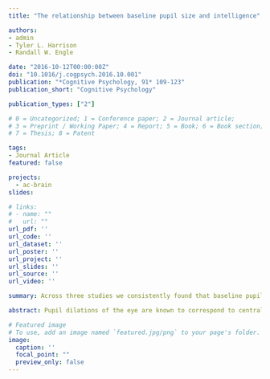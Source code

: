 ```yaml
---
title: "The relationship between baseline pupil size and intelligence"

authors:
- admin
- Tyler L. Harrison
- Randall W. Engle

date: "2016-10-12T00:00:00Z"
doi: "10.1016/j.cogpsych.2016.10.001"
publication: "*Cognitive Psychology, 91* 109-123"
publication_short: "Cognitive Psychology"

publication_types: ["2"]

# 0 = Uncategorized; 1 = Conference paper; 2 = Journal article;
# 3 = Preprint / Working Paper; 4 = Report; 5 = Book; 6 = Book section;
# 7 = Thesis; 8 = Patent

tags:
- Journal Article
featured: false

projects:
  - ac-brain
slides: 

# links:
# - name: ""
#   url: ""
url_pdf: ''
url_code: ''
url_dataset: ''
url_poster: ''
url_project: ''
url_slides: ''
url_source: ''
url_video: ''

summary: Across three studies we consistently found that baseline pupil size was related to cognitive ability. In order to provide an explanation and suggestions for future research, we also consider our findings in the context of the underlying neural mechanisms involved.

abstract: Pupil dilations of the eye are known to correspond to central cognitive processes. However, the relationship between pupil size and individual differences in cognitive ability is not as well studied. A peculiar finding that has cropped up in this research is that those high on cognitive ability have a larger pupil size, even during a passive baseline condition. Yet these findings were incidental and lacked a clear explanation. Therefore, in the present series of studies we systematically investigated whether pupil size during a passive baseline is associated with individual differences in working memory capacity and fluid intelligence. Across three studies we consistently found that baseline pupil size is, in fact, related to cognitive ability. We showed that this relationship could not be explained by differences in mental effort, and that the effect of working memory capacity and fluid intelligence on pupil size persisted even after 23 sessions and taking into account the effect of novelty or familiarity with the environment. We also accounted for potential confounding variables such as; age, ethnicity, and drug substances. Lastly, we found that it is fluid intelligence, more so than working memory capacity, which is related to baseline pupil size. In order to provide an explanation and suggestions for future research, we also consider our findings in the context of the underlying neural mechanisms involved.

# Featured image
# To use, add an image named `featured.jpg/png` to your page's folder. 
image:
  caption: ''
  focal_point: ""
  preview_only: false
---
```


